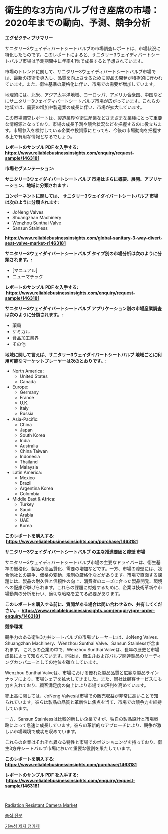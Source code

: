 <p><h1>衛生的な3方向バルブ付き座席の市場：2020年までの動向、予測、競争分析</h1></p><p><strong>エグゼクティブサマリー</strong></p>
<p><p>サニタリー3ウェイディバートシートバルブの市場調査レポートは、市場状況に特化したものです。このレポートによると、サニタリー3ウェイディバートシートバルブ市場は予測期間中に年率4.1％で成長すると予想されています。</p><p>市場のトレンドに関して、サニタリー3ウェイディバートシートバルブ市場では、最新の技術を導入し、品質を向上させるために製品の開発が積極的に行われています。また、衛生基準の厳格化に伴い、市場での需要が増加しています。</p><p>地理的には、北米、アジア太平洋地域、ヨーロッパ、アメリカ合衆国、中国などにサニタリー3ウェイディバートシートバルブ市場が広がっています。これらの地域では、需要の増加や製造業の成長に伴い、市場が拡大しています。</p><p>この市場調査レポートは、製造業界や衛生産業などさまざまな業種にとって重要な情報源となっており、市場の成長予測や競合状況などを把握するのに役立ちます。市場参入を検討している企業や投資家にとっても、今後の市場動向を把握する上で有用な情報となるでしょう。</p></p>
<p><strong>レポートのサンプル PDF を入手する: <a href="https://www.reliablebusinessinsights.com/enquiry/request-sample/1463181">https://www.reliablebusinessinsights.com/enquiry/request-sample/1463181</a></strong></p>
<p><strong>市場セグメンテーション:</strong></p>
<p><strong> サニタリー3ウェイダイバートシートバルブ 市場はさらに概要、展開、アプリケーション、地域に分類されます :</strong></p>
<p><strong>コンポーネントに関しては、 サニタリー3ウェイダイバートシートバルブ 市場は次のように分類されます: &nbsp;</strong></p>
<p><ul><li>JoNeng Valves</li><li>Shuangzhan Machinery</li><li>Wenzhou Sunthai Valve</li><li>Sansun Stainless</li></ul></p>
<p><strong><a href="https://www.reliablebusinessinsights.com/global-sanitary-3-way-divert-seat-valve-market-r1463181">https://www.reliablebusinessinsights.com/global-sanitary-3-way-divert-seat-valve-market-r1463181</a></strong></p>
<p><strong> サニタリー3ウェイダイバートシートバルブ タイプ別の市場分析は次のように分類されます。:</strong></p>
<p><ul><li>[マニュアル]</li><li>ニューマチック</li></ul></p>
<p><strong>レポートのサンプル PDF を入手する: &nbsp;<a href="https://www.reliablebusinessinsights.com/enquiry/request-sample/1463181">https://www.reliablebusinessinsights.com/enquiry/request-sample/1463181</a></strong></p>
<p><strong> サニタリー3ウェイダイバートシートバルブ アプリケーション別の市場産業調査は次のように分類されます。:</strong></p>
<p><ul><li>薬局</li><li>ケミカル</li><li>食品加工業界</li><li>その他</li></ul></p>
<p><strong>地域に関して言えば、サニタリー3ウェイダイバートシートバルブ 地域ごとに利用可能なマーケットプレーヤーは次のとおりです。:</strong></p>
<p><ul>
    <li>
        North America:
        <ul>
            <li>United States</li>
            <li>Canada</li>
        </ul>
    </li>
    <li>
        Europe:
        <ul>
            <li>Germany</li>
            <li>France</li>
            <li>U.K.</li>
            <li>Italy</li>
            <li>Russia</li>
        </ul>
    </li>
    <li>
        Asia-Pacific:
        <ul>
            <li>China</li>
            <li>Japan</li>
            <li>South Korea</li>
            <li>India</li>
            <li>Australia</li>
            <li>China Taiwan</li>
            <li>Indonesia</li>
            <li>Thailand</li>
            <li>Malaysia</li>
        </ul>
    </li>
    <li>
        Latin America:
        <ul>
            <li>Mexico</li>
            <li>Brazil</li>
            <li>Argentina Korea</li>
            <li>Colombia</li>
        </ul>
    </li>
    <li>
        Middle East & Africa:
        <ul>
            <li>Turkey</li>
            <li>Saudi</li>
            <li>Arabia</li>
            <li>UAE</li>
            <li>Korea</li>
        </ul>
    </li>
    </ul></p>
<p><strong>このレポートを購入する: &nbsp;<a href="https://www.reliablebusinessinsights.com/purchase/1463181">https://www.reliablebusinessinsights.com/purchase/1463181</a></strong></p>
<p><strong>サニタリー3ウェイダイバートシートバルブ の主な推進要因と障壁 市場</strong></p>
<p><p>サニタリー3ウェイディバートシートバルブ市場の主要なドライバーは、衛生基準の厳格化、製品の高品質化、需要の増加などです。一方、市場の障壁には、競合他社との競争、価格の変動、規制の厳格化などがあります。市場で直面する課題には、製品の耐久性と信頼性の向上、消費者のニーズに合った製品開発、環境への配慮が挙げられます。これらの課題に対処するために、企業は技術革新や市場動向の分析を行い、適切な戦略を立てる必要があります。</p></p>
<p><strong>このレポートを購入する前に、質問がある場合は問い合わせるか、共有してください。:&nbsp; <a href="https://www.reliablebusinessinsights.com/enquiry/pre-order-enquiry/1463181">https://www.reliablebusinessinsights.com/enquiry/pre-order-enquiry/1463181</a></strong></p>
<p><strong>競争環境</strong></p>
<p><p>競争力のある衛生3方弁シートバルブの市場プレーヤーには、JoNeng Valves、Shuangzhan Machinery、Wenzhou Sunthai Valve、Sansun Stainlessが含まれます。 これらの企業の中で、Wenzhou Sunthai Valveは、長年の歴史と市場成長によって知られています。同社は、衛生弁およびバルブ関連製品のリーディングカンパニーとしての地位を確立しています。</p><p>Wenzhou Sunthai Valveは、市場における優れた製品品質と広範な製品ラインナップにより、市場シェアを拡大してきました。また、同社は顧客サービスにも力を入れており、顧客満足度の向上により市場での評判を高めています。</p><p>売上高に関しては、JoNeng Valvesは市場での販売収益が非常に高いことで知られています。彼らは製品の品質と革新性に焦点を当て、市場での競争力を維持しています。</p><p>一方、Sansun Stainlessは比較的新しい企業ですが、独自の製品設計と市場戦略によって急速に成長しています。彼らの革新的なアプローチにより、競争が激しい市場環境で成功を収めています。</p><p>これらの企業はそれぞれ異なる特性と市場でのポジショニングを持っており、衛生3方弁シートバルブ市場において重要な役割を果たしています。</p></p>
<p><strong>このレポートを購入する: &nbsp; <a href="https://www.reliablebusinessinsights.com/purchase/1463181">https://www.reliablebusinessinsights.com/purchase/1463181</a></strong></p>
<p><strong>レポートのサンプル PDF を入手する: &nbsp;<a href="https://www.reliablebusinessinsights.com/enquiry/request-sample/1463181">https://www.reliablebusinessinsights.com/enquiry/request-sample/1463181</a></strong><strong></strong></p>
<p>&nbsp;</p>
<p><p><a href="https://issuu.com/reportprime-2/docs/radiation-resistant-camera-market-size-2030.pptx">Radiation Resistant Camera Market</a></p><p><a href="https://github.com/vskv4779xr1/Market-Research-Report-List-2/blob/main/171466892788.md">습식 전분</a></p><p><a href="https://github.com/CliftonFisher9067/Market-Research-Report-List-2/blob/main/941696592789.md">기능성 제지 첨가제</a></p></p>
